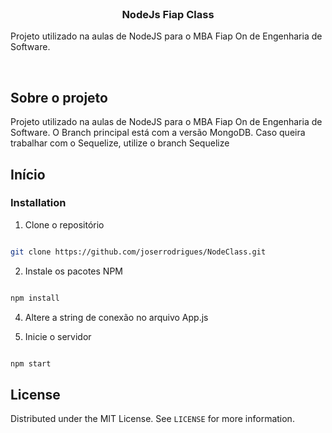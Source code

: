 
<!-- PROJECT LOGO -->
<br  />
<p  align="center">
 

<h3  align="center">NodeJs Fiap Class</h3>

  

<p  align="center">

Projeto utilizado na aulas de NodeJS para o MBA Fiap On de Engenharia de Software.

<br  />
   
  

<!-- ABOUT THE PROJECT -->

## Sobre o projeto

  Projeto utilizado na aulas de NodeJS para o MBA Fiap On de Engenharia de Software. O Branch principal está com a versão MongoDB. Caso queira trabalhar com o Sequelize, utilize o branch Sequelize
  

<!-- GETTING STARTED -->

## Início
  


### Installation
1. Clone o repositório

```sh

git clone https://github.com/joserrodrigues/NodeClass.git

```

2. Instale os pacotes NPM

```sh

npm install

```

4. Altere a string de conexão no arquivo App.js


3. Inicie o servidor

```sh

npm start

```

  
<!-- LICENSE -->
## License

Distributed under the MIT License. See `LICENSE` for more information.
